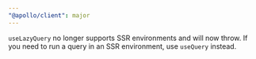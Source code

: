 ```yaml
---
"@apollo/client": major
---
```


`useLazyQuery` no longer supports SSR environments and will now throw. If you need to run a query in an SSR environment, use `useQuery` instead.
